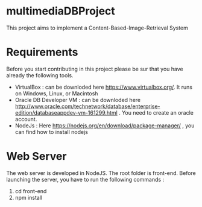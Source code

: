 # multimediaDBProject
This project aims to implement a Content-Based-Image-Retrieval System

# Requirements 
Before you start contributing in this project please be sur that you have already the following tools. 
- VirtualBox : can be downloded here https://www.virtualbox.org/. It runs on Windows, Linux, or Macintosh
- Oracle DB Developer VM : can be downloded here http://www.oracle.com/technetwork/database/enterprise-edition/databaseappdev-vm-161299.html . You need to create an oracle account. 
- NodeJs : Here https://nodejs.org/en/download/package-manager/ , you can find how to install nodejs 

# Web Server 
The web server is developed in NodeJS. The root folder is front-end. 
Before launching the server, you have to run the following commands : 
1. cd front-end 
2. npm install 
